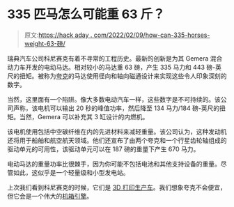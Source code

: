 # 335 匹马怎么可能重 63 斤？

> 原文:[https://hack aday . com/2022/02/09/how-can-335-horses-weight-63-磅/](https://hackaday.com/2022/02/09/how-can-335-horses-weigh-63-pounds/)

瑞典汽车公司科尼赛克有着不寻常的工程历史。最新的创新是为其 Gemera 混合动力车开发的电动马达。相对较小的马达重 63 磅，产生 335 马力和 443 磅-英尺的扭矩。被称为[夸克](https://news.cision.com/koenigsegg/r/quark-and-terrier--koenigsegg-s-first-in-house-e-motor-and-ev-drive-unit-with-pioneering--raxial-flu,c3495628)的马达使用径向和轴向磁通设计来实现这些令人印象深刻的数字。

当然，这里面有一个陷阱。像大多数电动汽车一样，这些数字是不可持续的。该公司声称，该电机可以输出 20 秒的峰值功率，然后降至 134 马力/184 磅-英尺的扭矩。当然，Gemera 可以补充其 3 缸设计的内燃机。

该电机使用包括中空碳纤维在内的先进材料来减轻重量。该公司认为，这种发动机还将用于船舶和航空航天领域。他们还宣布了由两个夸克和一个行星齿轮轴组成的驱动单元的可用性，该驱动单元可以在 187 磅的重量下产生 670 马力。

电动马达的重量功率比很棘手，因为你可能不包括电池和其他支持设备的重量。尽管如此，这似乎是一个轻量级和小型发电站。

上次我们看到科尼赛克的时候，它们是 [3D 打印生产车](https://hackaday.com/2014/05/10/koenigsegg-3d-printing-for-production-vehicles/)。我们想象夸克不会便宜，但它会是一个伟大的[机箱引擎](https://hackaday.com/2019/10/27/drop-in-motor-converts-car-to-ev/)。
